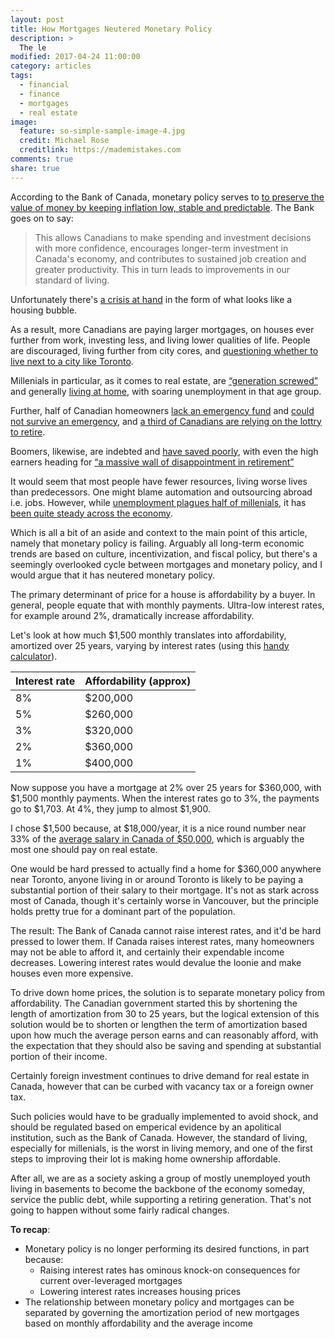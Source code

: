 ```yaml
---
layout: post
title: How Mortgages Neutered Monetary Policy
description: >
  The le
modified: 2017-04-24 11:00:00
category: articles
tags:
  - financial
  - finance
  - mortgages
  - real estate
image:
  feature: so-simple-sample-image-4.jpg
  credit: Michael Rose
  creditlink: https://mademistakes.com
comments: true
share: true
---
```


According to the Bank of Canada, monetary policy serves to [to preserve the value of money by keeping inflation low, stable and predictable](http://www.bankofcanada.ca/core-functions/monetary-policy/).  The Bank goes on to say:

> This allows Canadians to make spending and investment decisions with more confidence, encourages longer-term investment in Canada's economy, and contributes to sustained job creation and greater productivity. This in turn leads to improvements in our standard of living.

Unfortunately there's [a crisis at hand](http://www.cbc.ca/news/business/toronto-housing-bmo-td-1.4028032) in the form of what looks like a housing bubble.

As a result, more Canadians are paying larger mortgages, on houses ever further from work, investing less, and living lower qualities of life.  People are discouraged, living further from city cores, and [questioning whether to live next to a city like Toronto](https://www.theglobeandmail.com/news/toronto/how-employers-are-feeling-the-wrath-of-torontos-housing-bubble/article34711867/).

Millenials in particular, as it comes to real estate, are [“generation screwed”](https://www.thestar.com/opinion/commentary/2017/02/22/millennials-are-generation-screwed-on-real-estate.html) and generally [living at home](http://fortune.com/2017/04/20/millennials-living-with-parents/), with soaring unemployment in that age group.

Further, half of Canadian homeowners [lack an emergency fund](http://globalnews.ca/news/3085917/nearly-half-of-canadian-homeowners-lack-proper-emergency-fund-survey/) and [could not survive an emergency](http://business.financialpost.com/personal-finance/canadians-raid-rainy-day-funds-but-many-still-struggle-to-cover-unexpected-costs-bmo-survey-says), and [a third of Canadians are relying on the lottry to retire](http://www.canadianbusiness.com/blogs-and-comment/retirement-lottery/).

Boomers, likewise, are indebted and [have saved poorly](https://www.theglobeandmail.com/globe-investor/retirement/retire-planning/high-debt-loads-weigh-on-baby-boomers-and-their-retirement-plans/article27169889/), with even the high earners heading for [“a massive wall of disappointment in retirement”](https://www.theglobeandmail.com/globe-investor/retirement/retire-lifestyle/how-boomers-living-the-high-life-are-at-risk-in-retirement/article34394783/)

It would seem that most people have fewer resources, living worse lives than predecessors.  One might blame automation and outsourcing abroad i.e. jobs. However, while [unemployment plagues half of millenials](http://business.financialpost.com/news/economy/canadian-millennials-still-stuck-in-the-basement-as-youth-unemployment-surges), it has [been quite steady across the economy](http://www.tradingeconomics.com/canada/unemployment-rate).

Which is all a bit of an aside and context to the main point of this article, namely that monetary policy is failing.  Arguably all long-term economic trends are based on culture, incentivization, and fiscal policy, but there's a seemingly overlooked cycle between mortgages and monetary policy, and I would argue that it has neutered monetary policy.

The primary determinant of price for a house is affordability by a buyer.  In general, people equate that with monthly payments.  Ultra-low interest rates, for example around 2%, dramatically increase affordability.

Let's look at how much $1,500 monthly translates into affordability, amortized over 25 years, varying by interest rates (using this [handy calculator](http://cgi.scotiabank.com/mortgage/payment/en/payment.html)).

| Interest rate | Affordability (approx) | 
| --- | --- |
| 8% | $200,000 |
| 5% | $260,000 | 
| 3% | $320,000 |
| 2% | $360,000 |
| 1% | $400,000 |

Now suppose you have a mortgage at 2% over 25 years for $360,000, with $1,500 monthly payments.  When the interest rates go to 3%, the payments go to $1,703.  At 4%, they jump to almost $1,900.

I chose $1,500 because, at $18,000/year, it is a nice round number near 33% of the [average salary in Canada of $50,000](https://careers.workopolis.com/advice/how-much-money-are-we-earning-the-average-canadian-wages-right-now/), which is arguably the most one should pay on real estate.

One would be hard pressed to actually find a home for $360,000 anywhere near Toronto, anyone living in or around Toronto is likely to be paying a substantial portion of their salary to their mortgage.  It's not as stark across most of Canada, though it's certainly worse in Vancouver, but the principle holds pretty true for a dominant part of the population.

The result:  The Bank of Canada cannot raise interest rates, and it'd be hard pressed to lower them.  If Canada raises interest rates, many homeowners may not be able to afford it, and certainly their expendable income decreases.  Lowering interest rates would devalue the loonie and make houses even more expensive.

To drive down home prices, the solution is to separate monetary policy from affordability.  The Canadian government started this by shortening the length of amortization from 30 to 25 years, but the logical extension of this solution would be to shorten or lengthen the term of amortization based upon how much the average person earns and can reasonably afford, with the expectation that they should also be saving and spending at substantial portion of their income.

Certainly foreign investment continues to drive demand for real estate in Canada, however that can be curbed with vacancy tax or a foreign owner tax.

Such policies would have to be gradually implemented to avoid shock, and should be regulated based on emperical evidence by an apolitical institution, such as the Bank of Canada.  However, the standard of living, especially for millenials, is the worst in living memory, and one of the first steps to improving their lot is making home ownership affordable.

After all, we are as a society asking a group of mostly unemployed youth living in basements to become the backbone of the economy someday, service the public debt, while supporting a retiring generation.  That's not going to happen without some fairly radical changes.

<b>To recap</b>:

- Monetary policy is no longer performing its desired functions, in part because:
  - Raising interest rates has ominous knock-on consequences for current over-leveraged mortgages
  - Lowering interest rates increases housing prices
- The relationship between monetary policy and mortgages can be separated by governing the amortization period of new mortgages based on monthly affordability and the average income
